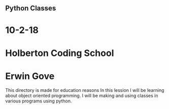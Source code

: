 ## Python Classes
# 10-2-18
# Holberton Coding School
# Erwin Gove

This directory is made for education reasons
In this lession I will be learning about object oriented programming.
I will be making and using classes in various programs using python.